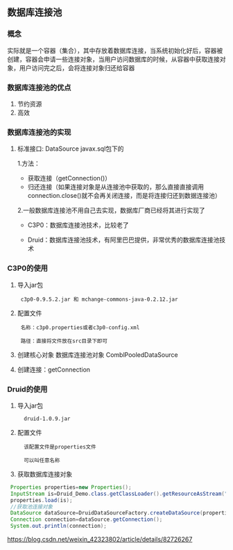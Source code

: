 ## 数据库连接池
  
### 概念  
实际就是一个容器（集合），其中存放着数据库连接，当系统初始化好后，容器被创建，容器会申请一些连接对象，当用户访问数据库的时候，从容器中获取连接对象，用户访问完之后，会将连接对象归还给容器
### 数据库连接池的优点

1. 节约资源
2. 高效

### 数据库连接池的实现
1. 标准接口: DataSource javax.sql包下的
   
    1.方法：
    
    * 获取连接（getConnection()）
    * 归还连接（如果连接对象是从连接池中获取的，那么直接直接调用connection.close()就不会再关闭连接，而是将连接归还到数据连接池）
    
    2.一般数据库连接池不用自己去实现，数据库厂商已经将其进行实现了

    * C3P0：数据库连接池技术，比较老了
    
    * Druid：数据库连接池技术，有阿里巴巴提供，非常优秀的数据库连接池技术
    

### C3P0的使用

1. 导入jar包

        c3p0-0.9.5.2.jar 和 mchange-commons-java-0.2.12.jar

2. 配置文件
        
        名称：c3p0.properties或者c3p0-config.xml

        路径：直接将文件放在src目录下即可

3. 创建核心对象 数据库连接池对象 ComblPooledDataSource

4. 创建连接：getConnection


### Druid的使用

1. 导入jar包
   
         druid-1.0.9.jar

2. 配置文件

         该配置文件是properties文件

         可以叫任意名称
    

3. 获取数据库连接对象
```java
 Properties properties=new Properties();
 InputStream is=Druid_Demo.class.getClassLoader().getResourceAsStream("druid.properties");
 properties.load(is);
 //获取池连接对象
 DataSource dataSource=DruidDataSourceFactory.createDataSource(properties);
 Connection connection=dataSource.getConnection();
 System.out.println(connection);
```

https://blog.csdn.net/weixin_42323802/article/details/82726267



